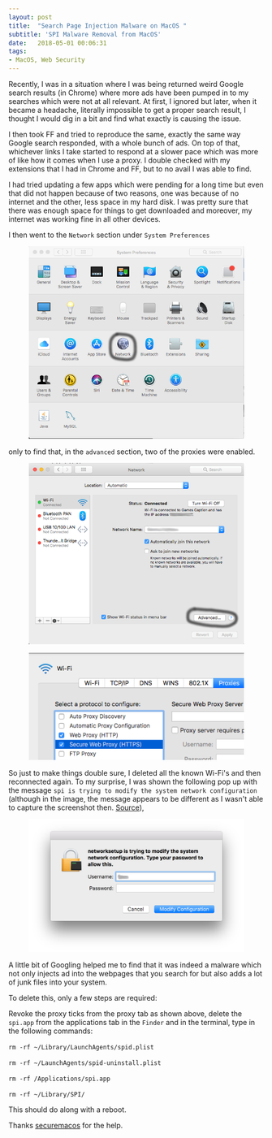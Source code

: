 ```yaml
---
layout: post
title:  "Search Page Injection Malware on MacOS "
subtitle: 'SPI Malware Removal from MacOS'
date:   2018-05-01 00:06:31
tags:
- MacOS, Web Security
---
```


Recently, I was in a situation where I was being returned weird Google search results (in Chrome) where more ads have been pumped in to my searches which were not at all relevant. At first, I ignored but later, when it became a headache, literally impossible to get a proper search result, I thought I would dig in a bit and find what exactly is causing the issue.

I then took FF and tried to reproduce the same, exactly the same way Google search responded, with a whole bunch of ads. On top of that, whichever links I take started to respond at a slower pace which was more of like how it comes when I use a proxy. I double checked with my extensions that I had in Chrome and FF, but to no avail I was able to find.

I had tried updating a few apps which were pending for a long time but even that did not happen because of two reasons, one was because of no internet and the other, less space in my hard disk. I was pretty sure that there was enough space for things to get downloaded and moreover, my internet was working fine in all other devices.

I then went to the `Network` section under `System Preferences`

<figure class="foto-legenda">
	<img src="../assets/malware/SystemPrefernces.png" alt="">
</figure>

only to find that, in the `advanced` section, two of the proxies were enabled.

<figure class="foto-legenda">
	<img src="../assets/malware/Network.png" alt="">
</figure>
<figure class="foto-legenda">
	<img src="../assets/malware/Proxy.png" alt="">
</figure>

So just to make things double sure, I deleted all the known Wi-Fi's and then reconnected again. To my surprise, I was shown the following pop up with the message `spi is trying to modify the system network configuration` (although in the image, the message appears to be different as I wasn't able to capture the screenshot then. <a href="https://www.google.co.in/url?sa=i&source=images&cd=&cad=rja&uact=8&ved=2ahUKEwi2ubTt5LTbAhXEWysKHTJGAcQQjRx6BAgBEAU&url=https%3A%2F%2Fapple.stackexchange.com%2Fquestions%2F221950%2Fnetworksetup-is-trying-to-modify-the-system-network-configuration-dialogue-won&psig=AOvVaw01VZucnmyTVypYYc4DCF9_&ust=1528020403347491">Source</a>),

<figure class="foto-legenda">
	<img src="../assets/malware/spi.png" alt="">
</figure>

A little bit of Googling helped me to find that it was indeed a malware which not only injects ad into the webpages that you search for but also adds a lot of junk files into your system.

To delete this, only a few steps are required:

Revoke the proxy ticks from the proxy tab as shown above, delete the `spi.app` from the applications tab in the `Finder` and in the terminal, type in the following commands:

`rm -rf ~/Library/LaunchAgents/spid.plist`


`rm -rf ~/LaunchAgents/spid-uninstall.plist`


`rm -rf /Applications/spi.app`


`rm -rf ~/Library/SPI/`

This should do along with a reboot.

Thanks <a href="https://www.securemacos.com/search-page-injection-spi-malware-on-mac-os/">securemacos</a> for the help.
